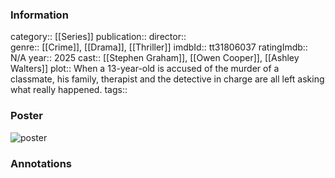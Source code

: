 ### Information
category:: [[Series]]
publication:: 
director::  
genre:: [[Crime]], [[Drama]], [[Thriller]]
imdbId:: tt31806037
ratingImdb:: N/A
year:: 2025
cast:: [[Stephen Graham]], [[Owen Cooper]], [[Ashley Walters]]
plot:: When a 13-year-old is accused of the murder of a classmate, his family, therapist and the detective in charge are all left asking what really happened.
tags::


### Poster
![poster](https://m.media-amazon.com/images/M/MV5BNGY1YjBiNzMtYWZhNC00OWViLWE0MzItNjc4YzczOGNiM2I0XkEyXkFqcGc@._V1_SX300.jpg)


### Annotations
